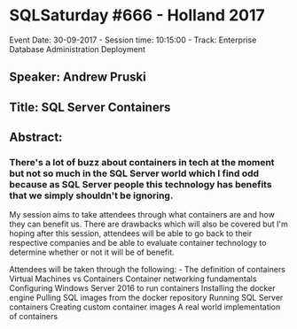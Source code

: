 # SQLSaturday #666 - Holland 2017
Event Date: 30-09-2017 - Session time: 10:15:00 - Track: Enterprise Database Administration  Deployment
## Speaker: Andrew Pruski
## Title: SQL Server  Containers
## Abstract:
### There's a lot of buzz about containers in tech at the moment but not so much in the SQL Server world which I find odd because as SQL Server people this technology has benefits that we simply shouldn't be ignoring.

My session aims to take attendees through what containers are and how they can benefit us. There are drawbacks which will also be covered but I'm hoping after this session, attendees will be able to go back to their respective companies and be able to evaluate container technology to determine whether or not it will be of benefit.

Attendees will be taken through the following: - 
The definition of containers
Virtual Machines vs Containers
Container networking fundamentals
Configuring Windows Server 2016 to run containers 
Installing the docker engine Pulling SQL images from the docker repository Running SQL Server containers 
Creating custom container images 
A real world implementation of containers
